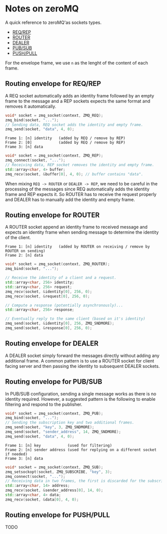 # Notes on zeroMQ

A quick reference to zeroMQ'as sockets types.
* [REQ/REP](#routing-envelope-for-REQ/REP)
* [ROUTER](#routing-envelope-for-ROUTER)
* [DEALER](#routing-envelope-for-DEALER)
* [PUB/SUB](#routing-envelope-for-PUB/SUB)
* [PUSH/PULL](#routing-envelope-for-PUSH/PULL)

For the envelope frame, we use `n` as the lenght of the content of each frame.

## Routing envelope for REQ/REP

A REQ socket automatically adds an identity frame followed by an empty frame to the message and a REP sockets expects the same format and removes it automatically.

```cpp
void* socket = zmq_socket(context, ZMQ_REQ);
zmq_bind(socket, "...");
// Sending data, REQ socket adds the identity and empty frame.
zmq_send(socket, "data", 4, 0);
```

```
Frame 1: [n] identity   (added by REQ / remove by REP)
Frame 2: [0]            (added by REQ / remove by REP)
Frame 3: [n] data
```

```cpp
void* socket = zmq_socket(context, ZMQ_REP);
zmq_connect(socket, "...");
// Receiving data, REP socket removes the identity and empty frame.
std::array<char, 4> buffer;
zmq_recv(socket, &buffer[0], 4, 0); // buffer contains "data".
```

When mixing `REQ -> ROUTER` or `DEALER -> REP`, we need to be careful in the processing of the messages since REQ automatically adds the identity frame and REP expects it. So ROUTER has to receive the request properly and DEALER has to manually add the identity and empty frame.

## Routing envelope for ROUTER

A ROUTER socket append an identity frame to received message and expects an identity frame when sending message to determine the identity of the client.

```
Frame 1: [n] identity   (added by ROUTER on receiving / remove by ROUTER on sending)
Frame 2: [n] data
```

```cpp
void* socket = zmq_socket(context, ZMQ_ROUTER);
zmq_bind(socket, "...");

// Receive the identity of a client and a request.
std::array<char, 256> identity;
std::array<char, 256> request;
zmq_recv(socket, &identity[0], 256, 0);
zmq_recv(socket, &request[0], 256, 0);

// Compute a response (potentially asynchronously)...
std::array<char, 256> response;

// Eventually reply to the same client (based on it's identity)
zmq_send(socket, &identity[0], 256, ZMQ_SNDMORE);
zmq_send(socket, &response[0], 256, 0);
```

## Routing envelope for DEALER

A DEALER socket simply forward the messages directly without adding any additional frame. A common pattern is to use a ROUTER socket for client facing server and then passing the identity to subsequent DEALER sockets.

## Routing envelope for PUB/SUB

In PUB/SUB configuration, sending a single message works as there is no identity required. However, a suggested pattern is the following to enable filtering and respond to the publisher.

```cpp
void* socket = zmq_socket(context, ZMQ_PUB);
zmq_bind(socket, "...");
// Sending the subscription key and two additional frames.
zmq_send(socket, "key", 3, ZMQ_SNDMORE);
zmq_send(socket, "sender_address", 14, ZMQ_SNDMORE);
zmq_send(socket, "data", 4, 0);
```

```
Frame 1: [n] key            (used for filtering)
Frame 2: [n] sender address (used for replying on a different socket if needed)
Frame 3: [n] data
```

```cpp
void* socket = zmq_socket(context, ZMQ_SUB);
zmq_setsockopt(socket, ZMQ_SUBSCRIBE, "key", 3);
zmq_connect(socket, "...");
// Receiving data in two frames, the first is discarded for the subscription key.
std::array<char, 14> address;
zmq_recv(socket, &sender_address[0], 14, 0);
std::array<char, 4> data;
zmq_recv(socket, &data[0], 4, 0);
```

## Routing envelope for PUSH/PULL

TODO
